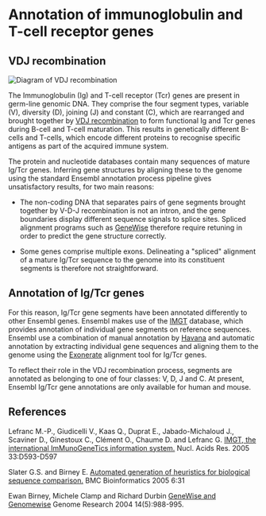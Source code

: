 # Annotation of immunoglobulin and T-cell receptor genes

## VDJ recombination

![Diagram of VDJ recombination](https://upload.wikimedia.org/wikipedia/commons/3/3e/VDJ_recombination.png "VDJ recombination")

The Immunoglobulin (Ig) and T-cell receptor (Tcr) genes are present in germ-line genomic DNA. They comprise the four segment types, variable (V), diversity (D), joining (J) and constant (C), which are rearranged and brought together by [VDJ recombination](https://en.wikipedia.org/wiki/V(D)J_recombination) to form functional Ig and Tcr genes during B-cell and T-cell maturation. This results in genetically different B-cells and T-cells, which encode different proteins to recognise specific antigens as part of the acquired immune system.

The protein and nucleotide databases contain many sequences of mature Ig/Tcr genes. Inferring gene structures by aligning these to the genome using the standard Ensembl annotation process pipeline gives unsatisfactory results, for two main reasons:

* The non-coding DNA that separates pairs of gene segments brought together by V-D-J recombination is not an intron, and the gene boundaries display different sequence signals to splice sites. Spliced alignment programs such as [GeneWise](http://europepmc.org/articles/PMC479130) therefore require retuning in order to predict the gene structure correctly.

* Some genes comprise multiple exons. Delineating a "spliced" alignment of a mature Ig/Tcr sequence to the genome into its constituent segments is therefore not straightforward.

## Annotation of Ig/Tcr genes

For this reason, Ig/Tcr gene segments have been annotated differently to other Ensembl genes. Ensembl makes use of the [IMGT](http://www.imgt.org/) database, which provides annotation of individual gene segments on reference sequences. Ensembl use a combination of manual annotation by [Havana](manual_havana.md) and automatic annotation by extracting individual gene sequences and aligning them to the genome using the [Exonerate](http://europepmc.org/abstract/MED/15713233) alignment tool for Ig/Tcr genes.

To reflect their role in the VDJ recombination process, segments are annotated as belonging to one of four classes: V, D, J and C. At present, Ensembl Ig/Tcr gene annotations are only available for human and mouse.

## References

Lefranc M.-P., Giudicelli V., Kaas Q., Duprat E., Jabado-Michaloud J., Scaviner D., Ginestoux C., Clément O., Chaume D. and Lefranc G.
[IMGT, the international ImMunoGeneTics information system.](http://europepmc.org/articles/PMC4383898)
Nucl. Acids Res. 2005 33:D593-D597

Slater G.S. and Birney E.
[Automated generation of heuristics for biological sequence comparison.](http://europepmc.org/abstract/MED/15713233)
BMC Bioinformatics 2005 6:31

Ewan Birney, Michele Clamp and Richard Durbin
[GeneWise and Genomewise](http://europepmc.org/articles/PMC479130)
Genome Research 2004 14(5):988-995.
